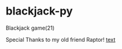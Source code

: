# blackjack-py
Blackjack game(21)

Special Thanks to my old friend Raptor!
[text](https://github.com/raptor1337)
